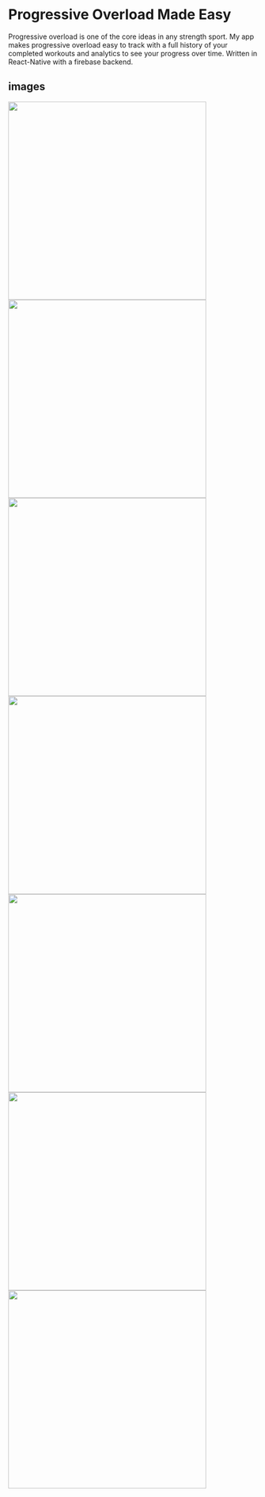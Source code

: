# Progressive Overload Made Easy
Progressive overload is one of the core ideas in any strength sport. My app makes progressive overload easy to track with a full history of your completed workouts and analytics to see your progress over time. Written in React-Native with a firebase backend.

## images
<!-- ![picture in app](/Screenshot_1670806592.png) -->
<img src="/Screenshot_1670806592.png" width="400">
<img src="/Screenshot_1670823326.png" width="400">
<img src="/Screenshot_1670823336.png" width="400">
<img src="/Screenshot_1670806646.png" width="400">
<img src="/Screenshot_1670806659.png" width="400">
<img src="/Screenshot_1670806680.png" width="400">
<img src="/Screenshot_1670806824.png" width="400">

